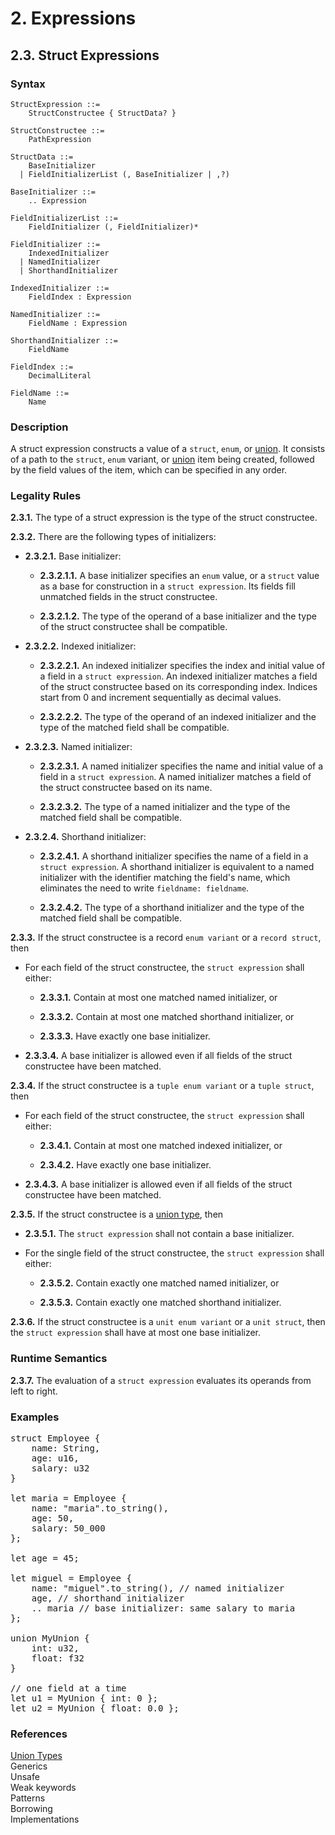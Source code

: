# 2. Expressions
## 2.3. Struct Expressions <a name="struct-expressions"></a>

### Syntax
   <a name="struct-expression-syntax"></a>

    StructExpression ::=
        StructConstructee { StructData? }

    StructConstructee ::=
        PathExpression

    StructData ::=
        BaseInitializer
      | FieldInitializerList (, BaseInitializer | ,?)

    BaseInitializer ::=
        .. Expression

    FieldInitializerList ::=
        FieldInitializer (, FieldInitializer)*

    FieldInitializer ::=
        IndexedInitializer
      | NamedInitializer
      | ShorthandInitializer

    IndexedInitializer ::=
        FieldIndex : Expression

    NamedInitializer ::=
        FieldName : Expression

    ShorthandInitializer ::=
        FieldName

    FieldIndex ::= 
        DecimalLiteral

    FieldName ::=
        Name

### Description
A struct expression constructs a value of a `struct`, `enum`, or [union](../../types/union/union.md#union). It consists of a path to the `struct`, `enum` variant, or [union](../../types/union/union.md#union) item being created, followed by the field values of the item, which can be specified in any order.


### Legality Rules

**2.3.1.** <!-- b730fdae-7557-43a0-b8b8-08b6999519c5 --> The type of a struct expression is the type of the struct constructee.

**2.3.2.** There are the following types of initializers:
- **2.3.2.1.** Base initializer:

    - **2.3.2.1.1.** <!-- f80fa0d8-b7af-4813-9bcf-c93180afaff8 --> A base initializer specifies an `enum` value, or a `struct` value as a base for construction in a `struct expression`. Its fields fill unmatched fields in the struct constructee.

    - **2.3.2.1.2.** <!-- 56373834-34cc-41e2-a1f7-71528396212e --> The type of the operand of a base initializer and the type of the struct constructee shall be compatible.


- **2.3.2.2.** Indexed initializer:

    - **2.3.2.2.1.** <!-- b28816f0-4bff-4d4c-9d91-2325ec1c6c64 --> An indexed initializer specifies the index and initial value of a field in a `struct expression`. An indexed initializer matches a field of the struct constructee based on its corresponding index. Indices start from 0 and increment sequentially as decimal values. 

    - **2.3.2.2.2.** <!-- 886d3a44-fcba-466d-ab0d-ab8bdc418555 --> The type of the operand of an indexed initializer and the type of the matched field shall be compatible.


- **2.3.2.3.** Named initializer:

    - **2.3.2.3.1.** <!-- faea36c2-0a93-4e1c-acd1-62272765b648 --> A named initializer specifies the name and initial value of a field in a `struct expression`. A named initializer matches a field of the struct constructee based on its name.

    - **2.3.2.3.2.** <!-- f3930897-1745-4c56-9481-be35348298d5 --> The type of a named initializer and the type of the matched field shall be compatible.


- **2.3.2.4.** Shorthand initializer:

    - **2.3.2.4.1.** <!-- b25dfa42-3096-48c8-bd1e-274facf0a535 --> A shorthand initializer specifies the name of a field in a `struct expression`. A shorthand initializer is equivalent to a named initializer with the identifier matching the field's name, which eliminates the need to write `fieldname: fieldname`.

    - **2.3.2.4.2.** <!-- bff40a5f-511f-4c3d-9455-74e279feed66 --> The type of a shorthand initializer and the type of the matched field shall be compatible.


**2.3.3.** If the struct constructee is a record `enum variant` or a `record struct`, then

- For each field of the struct constructee, the `struct expression` shall either:

    - **2.3.3.1.** <!-- fd69399b-a526-4a5e-b9e5-4613ee3ebefb --> Contain at most one matched named initializer, or

    - **2.3.3.2.** <!-- 501b97ab-69cb-4635-b36f-33cb5bfb13b3 --> Contain at most one matched shorthand initializer, or

    - **2.3.3.3.** <!-- ffa5945e-1bb5-44df-aa1c-237f618477da --> Have exactly one base initializer.

- **2.3.3.4.** <!-- 0266f04f-a627-4003-85fc-b0699e2cfc7a --> A base initializer is allowed even if all fields of the struct constructee have been matched.



**2.3.4.** If the struct constructee is a `tuple enum variant` or a `tuple struct`, then

- For each field of the struct constructee, the `struct expression` shall either:

    - **2.3.4.1.** <!-- 0ac502a1-d910-4eed-afb6-de9c7c6b5cee --> Contain at most one matched indexed initializer, or

    - **2.3.4.2.** <!-- 0e4de00d-138e-465b-bcbf-451b9b532055 --> Have exactly one base initializer.

- **2.3.4.3.** <!-- 7ab47a32-86f1-4f00-9b07-1ed48aadcb2e --> A base initializer is allowed even if all fields of the struct constructee have been matched.




**2.3.5.** If the struct constructee is a [union type](../../types/union/union.md#union), then

- **2.3.5.1.** <!-- 367c244b-0ac1-42d0-be03-3ad108ee89a3 --> The `struct expression` shall not contain a base initializer.

- For the single field of the struct constructee, the `struct expression` shall either:

    - **2.3.5.2.** <!-- 123a48b7-d1ea-4efb-a53b-1f89cb837195 --> Contain exactly one matched named initializer, or

    - **2.3.5.3.** <!-- 787ef148-019a-4599-b0f2-e155512cab99 --> Contain exactly one matched shorthand initializer.



**2.3.6.** <!-- a63297aa-a4d1-4ae1-819e-66b9c43ce432 --> If the struct constructee is a `unit enum variant` or a `unit struct`, then the `struct expression` shall have at most one base initializer.


### Runtime Semantics
**2.3.7.** <!-- f396e80e-02ba-46c9-89e4-776a5ad366b0 --> The evaluation of a `struct expression` evaluates its operands from left to right.

### Examples
<pre>
struct Employee {
    name: String,
    age: u16,
    salary: u32
}

let maria = Employee {
    name: "maria".to_string(),
    age: 50,
    salary: 50_000
};

let age = 45;

let miguel = Employee {
    name: "miguel".to_string(), // named initializer
    age, // shorthand initializer
    .. maria // base initializer: same salary to maria
};

union MyUnion {
    int: u32,
    float: f32
}

// one field at a time
let u1 = MyUnion { int: 0 };
let u2 = MyUnion { float: 0.0 };
</pre>

### References
[Union Types](../../types/union/union.md#union) \
Generics \
Unsafe \
Weak keywords \
Patterns \
Borrowing \
Implementations
